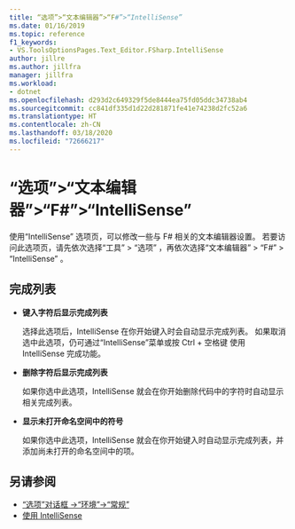 ```yaml
---
title: “选项”>“文本编辑器”>“F#”>“IntelliSense”
ms.date: 01/16/2019
ms.topic: reference
f1_keywords:
- VS.ToolsOptionsPages.Text_Editor.FSharp.IntelliSense
author: jillre
ms.author: jillfra
manager: jillfra
ms.workload:
- dotnet
ms.openlocfilehash: d293d2c649329f5de8444ea75fd05ddc34738ab4
ms.sourcegitcommit: cc841df335d1d22d281871fe41e74238d2fc52a6
ms.translationtype: HT
ms.contentlocale: zh-CN
ms.lasthandoff: 03/18/2020
ms.locfileid: "72666217"
---
```

# <a name="options-text-editor-f-intellisense"></a>“选项”>“文本编辑器”>“F#”>“IntelliSense”

使用“IntelliSense”  选项页，可以修改一些与 F# 相关的文本编辑器设置。 若要访问此选项页，请先依次选择“工具”   > “选项”  ，再依次选择“文本编辑器”   > “F#”   > “IntelliSense”  。

## <a name="completion-lists"></a>完成列表

- **键入字符后显示完成列表**

   选择此选项后，IntelliSense 在你开始键入时会自动显示完成列表。 如果取消选中此选项，仍可通过“IntelliSense”菜单或按 Ctrl   + 空格键  使用 IntelliSense 完成功能。

- **删除字符后显示完成列表**

   如果你选中此选项，IntelliSense 就会在你开始删除代码中的字符时自动显示相关完成列表。

- **显示未打开命名空间中的符号**

   如果你选中此选项，IntelliSense 就会在你开始键入时自动显示完成列表，并添加尚未打开的命名空间中的项。

## <a name="see-also"></a>另请参阅

- [“选项”对话框 ->“环境”->“常规”](../../ide/reference/general-environment-options-dialog-box.md)
- [使用 IntelliSense](../../ide/using-intellisense.md)